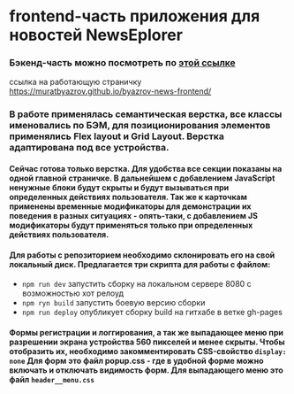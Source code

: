 # frontend-часть приложения для новостей NewsEplorer
### Бэкенд-часть можно посмотреть по [этой ссылке](https://github.com/muratbyazrov/byazrov-news-api)
ссылка на работающую страничку https://muratbyazrov.github.io/byazrov-news-frontend/
### В работе применялась семантическая верстка, все классы именовались по БЭМ, для позиционирования элементов применялись Flex layout и Grid Layout. Верстка адаптирована под все устройства.

#### Сейчас готова только верстка. Для удобства все секции показаны на одной главной страничке. В дальнейшем с добавлением JavaScript ненужные блоки будут скрыты и будут вызываться при определенных действиях пользователя. Так же к карточкам применены временные модификаторы для демонстрации их поведения в  разных ситуациях - опять-таки, с добавлением JS модификаторы будут применяться только при определенных действиях пользователя. 

#### Для работы с репозиторием необходимо склонировать его на свой локальный диск. Предлагается три скрипта для работы с файлом:
- `npm run dev` запустить сборку на локальном сервере 8080 с возможностью хот релоуд
- `npm ryn build` запустить боевую версию сборки
- `npm run deploy` опубликует сборку build на гитхабе в ветке gh-pages

#### Формы регистрации и логгирования, а так же выпадающее меню при разрешении экрана устройства 560 пикселей и менее скрыты. Чтобы отобразить их, необходимо закомментировать CSS-свойство `display: none` Для форм это файл popup.css - где в удобной форме можно включать и отключать видимость форм. Для выпадающего меню это файл `header__menu.css`

